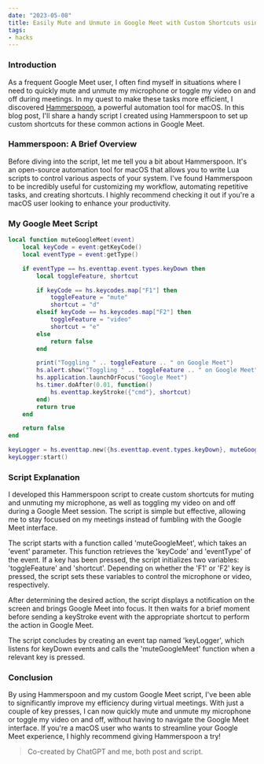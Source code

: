 ```yaml
---
date: "2023-05-08"
title: Easily Mute and Unmute in Google Meet with Custom Shortcuts using Hammerspoon
tags:
- hacks
---
```


### Introduction

As a frequent Google Meet user, I often find myself in situations where I need to quickly mute and unmute my microphone or toggle my video on and off during meetings. In my quest to make these tasks more efficient, I discovered [Hammerspoon](https://www.hammerspoon.org/), a powerful automation tool for macOS. In this blog post, I'll share a handy script I created using Hammerspoon to set up custom shortcuts for these common actions in Google Meet.

### Hammerspoon: A Brief Overview

Before diving into the script, let me tell you a bit about Hammerspoon. It's an open-source automation tool for macOS that allows you to write Lua scripts to control various aspects of your system. I've found Hammerspoon to be incredibly useful for customizing my workflow, automating repetitive tasks, and creating shortcuts. I highly recommend checking it out if you're a macOS user looking to enhance your productivity.

### My Google Meet Script

```lua
local function muteGoogleMeet(event)
    local keyCode = event:getKeyCode()
    local eventType = event:getType()

    if eventType == hs.eventtap.event.types.keyDown then
        local toggleFeature, shortcut

        if keyCode == hs.keycodes.map["F1"] then
            toggleFeature = "mute"
            shortcut = "d"
        elseif keyCode == hs.keycodes.map["F2"] then
            toggleFeature = "video"
            shortcut = "e"
        else
            return false
        end

        print("Toggling " .. toggleFeature .. " on Google Meet")
        hs.alert.show("Toggling " .. toggleFeature .. " on Google Meet")
        hs.application.launchOrFocus("Google Meet")
        hs.timer.doAfter(0.01, function()
            hs.eventtap.keyStroke({"cmd"}, shortcut)
        end)
        return true
    end

    return false
end

keyLogger = hs.eventtap.new({hs.eventtap.event.types.keyDown}, muteGoogleMeet)
keyLogger:start()
```

### Script Explanation

I developed this Hammerspoon script to create custom shortcuts for muting and unmuting my microphone, as well as toggling my video on and off during a Google Meet session. The script is simple but effective, allowing me to stay focused on my meetings instead of fumbling with the Google Meet interface.

The script starts with a function called 'muteGoogleMeet', which takes an 'event' parameter. This function retrieves the 'keyCode' and 'eventType' of the event. If a key has been pressed, the script initializes two variables: 'toggleFeature' and 'shortcut'. Depending on whether the 'F1' or 'F2' key is pressed, the script sets these variables to control the microphone or video, respectively.

After determining the desired action, the script displays a notification on the screen and brings Google Meet into focus. It then waits for a brief moment before sending a keyStroke event with the appropriate shortcut to perform the action in Google Meet.

The script concludes by creating an event tap named 'keyLogger', which listens for keyDown events and calls the 'muteGoogleMeet' function when a relevant key is pressed.

### Conclusion

By using Hammerspoon and my custom Google Meet script, I've been able to significantly improve my efficiency during virtual meetings. With just a couple of key presses, I can now quickly mute and unmute my microphone or toggle my video on and off, without having to navigate the Google Meet interface. If you're a macOS user who wants to streamline your Google Meet experience, I highly recommend giving Hammerspoon a try!


> Co-created by ChatGPT and me, both post and script.
